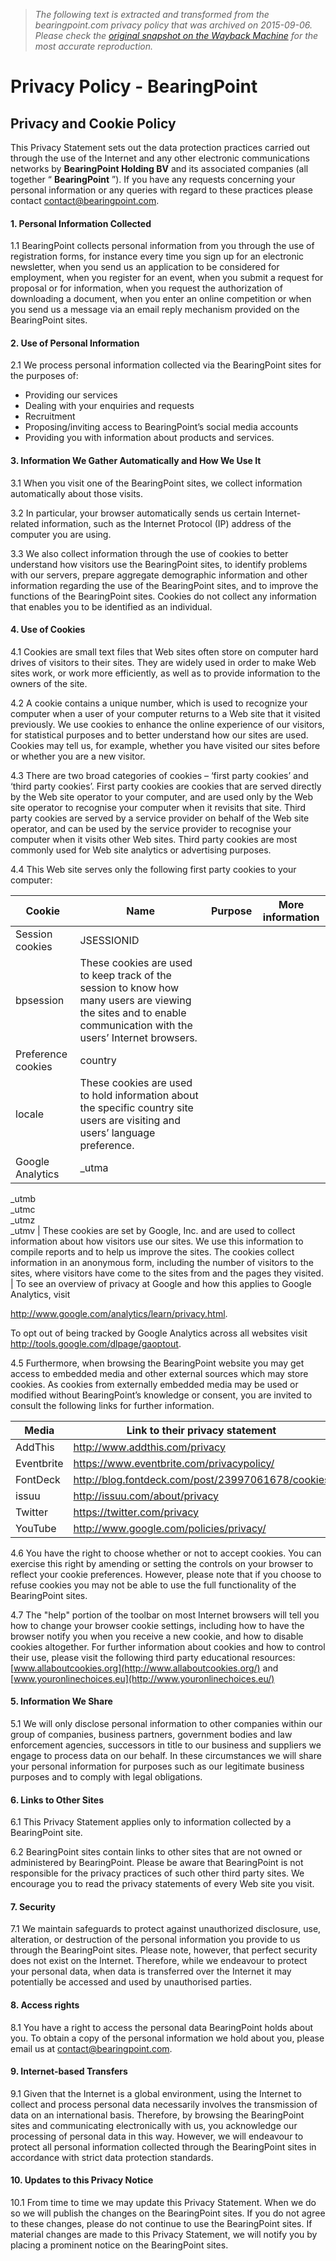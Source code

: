 > *The following text is extracted and transformed from the bearingpoint.com privacy policy that was archived on 2015-09-06. Please check the [original snapshot on the Wayback Machine](https://web.archive.org/web/20150906025700id_/http%3A//www.bearingpoint.com/en-us/7633-3275/privacy-policy/) for the most accurate reproduction.*

# Privacy Policy - BearingPoint

## Privacy and Cookie Policy

This Privacy Statement sets out the data protection practices carried out through the use of the Internet and any other electronic communications networks by **BearingPoint Holding BV** and its associated companies (all together “ **BearingPoint** ”). If you have any requests concerning your personal information or any queries with regard to these practices please contact [contact@bearingpoint.com](mailto:contact@bearingpoint.com).

#### 1\. Personal Information Collected

1.1 BearingPoint collects personal information from you through the use of registration forms, for instance every time you sign up for an electronic newsletter, when you send us an application to be considered for employment, when you register for an event, when you submit a request for proposal or for information, when you request the authorization of downloading a document, when you enter an online competition or when you send us a message via an email reply mechanism provided on the BearingPoint sites.

#### 2\. Use of Personal Information

2.1 We process personal information collected via the BearingPoint sites for the purposes of:

  * Providing our services
  * Dealing with your enquiries and requests
  * Recruitment
  * Proposing/inviting access to BearingPoint’s social media accounts
  * Providing you with information about products and services.



#### 3\. Information We Gather Automatically and How We Use It

3.1 When you visit one of the BearingPoint sites, we collect information automatically about those visits.

3.2 In particular, your browser automatically sends us certain Internet-related information, such as the Internet Protocol (IP) address of the computer you are using.

3.3 We also collect information through the use of cookies to better understand how visitors use the BearingPoint sites, to identify problems with our servers, prepare aggregate demographic information and other information regarding the use of the BearingPoint sites, and to improve the functions of the BearingPoint sites. Cookies do not collect any information that enables you to be identified as an individual.

#### 4\. Use of Cookies

4.1 Cookies are small text files that Web sites often store on computer hard drives of visitors to their sites. They are widely used in order to make Web sites work, or work more efficiently, as well as to provide information to the owners of the site.

4.2 A cookie contains a unique number, which is used to recognize your computer when a user of your computer returns to a Web site that it visited previously. We use cookies to enhance the online experience of our visitors, for statistical purposes and to better understand how our sites are used. Cookies may tell us, for example, whether you have visited our sites before or whether you are a new visitor.

4.3 There are two broad categories of cookies – ‘first party cookies’ and ‘third party cookies’. First party cookies are cookies that are served directly by the Web site operator to your computer, and are used only by the Web site operator to recognise your computer when it revisits that site. Third party cookies are served by a service provider on behalf of the Web site operator, and can be used by the service provider to recognise your computer when it visits other Web sites. Third party cookies are most commonly used for Web site analytics or advertising purposes.

4.4 This Web site serves only the following first party cookies to your computer:

**Cookie** | **Name** | **Purpose** | **More information**  
---|---|---|---  
Session cookies | JSESSIONID   
bpsession  | These cookies are used to keep track of the session to know how many users are viewing the sites and to enable communication with the users’ Internet browsers. |   
Preference cookies | country   
locale | These cookies are used to hold information about the specific country site users are visiting and users’ language preference. |   
Google Analytics | _utma   
_utmb  
_utmc  
_utmz  
_utmv | These cookies are set by Google, Inc. and are used to collect information about how visitors use our sites. We use this information to compile reports and to help us improve the sites. The cookies collect information in an anonymous form, including the number of visitors to the sites, where visitors have come to the sites from and the pages they visited. | To see an overview of privacy at Google and how this applies to Google Analytics, visit 

<http://www.google.com/analytics/learn/privacy.html>.

To opt out of being tracked by Google Analytics across all websites visit <http://tools.google.com/dlpage/gaoptout>.  
  
4.5 Furthermore, when browsing the BearingPoint website you may get access to embedded media and other external sources which may store cookies. As cookies from externally embedded media may be used or modified without BearingPoint’s knowledge or consent, you are invited to consult the following links for further information.

**Media** | **Link to their privacy statement**  
---|---  
AddThis | <http://www.addthis.com/privacy>  
Eventbrite | <https://www.eventbrite.com/privacypolicy/>  
FontDeck  | <http://blog.fontdeck.com/post/23997061678/cookies>  
issuu | <http://issuu.com/about/privacy>  
Twitter | <https://twitter.com/privacy>  
YouTube | <http://www.google.com/policies/privacy/>  
  
4.6 You have the right to choose whether or not to accept cookies. You can exercise this right by amending or setting the controls on your browser to reflect your cookie preferences. However, please note that if you choose to refuse cookies you may not be able to use the full functionality of the BearingPoint sites.

4.7 The "help" portion of the toolbar on most Internet browsers will tell you how to change your browser cookie settings, including how to have the browser notify you when you receive a new cookie, and how to disable cookies altogether. For further information about cookies and how to control their use, please visit the following third party educational resources: [www.allaboutcookies.org](http://www.allaboutcookies.org/) and [www.youronlinechoices.eu](http://www.youronlinechoices.eu/)

#### 5\. Information We Share

5.1 We will only disclose personal information to other companies within our group of companies, business partners, government bodies and law enforcement agencies, successors in title to our business and suppliers we engage to process data on our behalf. In these circumstances we will share your personal information for purposes such as our legitimate business purposes and to comply with legal obligations.

#### 6\. Links to Other Sites

6.1 This Privacy Statement applies only to information collected by a BearingPoint site.

6.2 BearingPoint sites contain links to other sites that are not owned or administered by BearingPoint. Please be aware that BearingPoint is not responsible for the privacy practices of such other third party sites. We encourage you to read the privacy statements of every Web site you visit.

#### 7\. Security

7.1 We maintain safeguards to protect against unauthorized disclosure, use, alteration, or destruction of the personal information you provide to us through the BearingPoint sites. Please note, however, that perfect security does not exist on the Internet. Therefore, while we endeavour to protect your personal data, when data is transferred over the Internet it may potentially be accessed and used by unauthorised parties.

#### 8\. Access rights

8.1 You have a right to access the personal data BearingPoint holds about you. To obtain a copy of the personal information we hold about you, please email us at [contact@bearingpoint.com](mailto:contact@bearingpoint.com).

#### 9\. Internet-based Transfers

9.1 Given that the Internet is a global environment, using the Internet to collect and process personal data necessarily involves the transmission of data on an international basis. Therefore, by browsing the BearingPoint sites and communicating electronically with us, you acknowledge our processing of personal data in this way. However, we will endeavour to protect all personal information collected through the BearingPoint sites in accordance with strict data protection standards.

#### 10\. Updates to this Privacy Notice

10.1 From time to time we may update this Privacy Statement. When we do so we will publish the changes on the BearingPoint sites. If you do not agree to these changes, please do not continue to use the BearingPoint sites. If material changes are made to this Privacy Statement, we will notify you by placing a prominent notice on the BearingPoint sites.
